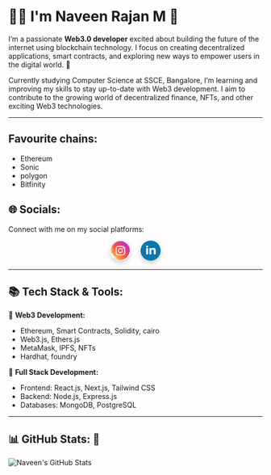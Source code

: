 # 👨‍💻 I'm **Naveen Rajan M** 🚀

I’m a passionate **Web3.0 developer** excited about building the future of the internet using blockchain technology. I focus on creating decentralized applications, smart contracts, and exploring new ways to empower users in the digital world. 🚀

Currently studying Computer Science at SSCE, Bangalore, I’m learning and improving my skills to stay up-to-date with Web3 development. I aim to contribute to the growing world of decentralized finance, NFTs, and other exciting Web3 technologies.

---

## Favourite chains:

- Ethereum 
- Sonic
- polygon
- Bitfinity 

## 🌐 **Socials:**

Connect with me on my social platforms:

<div style="display: flex; gap: 20px; justify-content: center;">
  <a href="https://instagram.com/naveen_rajan_m" style="transition: transform 0.3s;">
    <img src="insta.jpeg" width="40" height="40" style="transition: transform 0.3s; border-radius: 50%; box-shadow: 0 4px 10px rgba(0, 0, 0, 0.2);">
  </a>
  <a href="https://www.linkedin.com/in/naveen-rajan-m-60361a259?utm_source=share&utm_campaign=share_via&utm_content=profile&utm_medium=android_app" style="transition: transform 0.3s;">
    <img src="linkedin.png" width="40" height="40" style="transition: transform 0.3s; border-radius: 50%; box-shadow: 0 4px 10px rgba(0, 0, 0, 0.2);">
  </a>
</div>

---

## 📚 **Tech Stack & Tools:**

🚀 **Web3 Development:**  
- Ethereum, Smart Contracts, Solidity, cairo
- Web3.js, Ethers.js  
- MetaMask, IPFS, NFTs  
- Hardhat, foundry

🔧 **Full Stack Development:**  
- Frontend: React.js, Next.js, Tailwind CSS  
- Backend: Node.js, Express.js  
- Databases: MongoDB, PostgreSQL

---

## 📊 **GitHub Stats:** 🐍

![Naveen's GitHub Stats](https://github-readme-stats.vercel.app/api?username=naveen-2111-dev&theme=dark&hide_border=false&include_all_commits=false&count_private=false)

